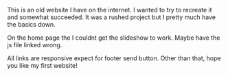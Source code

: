This is an old website I have on the internet. I wanted to try to recreate it and somewhat succeeded. It was a rushed project but I pretty much have the basics down. 

On the home page the I couldnt get the slideshow to work. Maybe have the js file linked wrong.

All links are responsive expect for footer send button. Other than that, hope you like my first website!